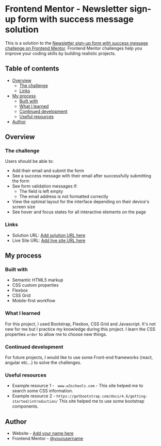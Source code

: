 # Frontend Mentor - Newsletter sign-up form with success message solution

This is a solution to the [Newsletter sign-up form with success message challenge on Frontend Mentor](https://www.frontendmentor.io/challenges/newsletter-signup-form-with-success-message-3FC1AZbNrv). Frontend Mentor challenges help you improve your coding skills by building realistic projects. 

## Table of contents

- [Overview](#overview)
  - [The challenge](#the-challenge)
  - [Links](#links)
- [My process](#my-process)
  - [Built with](#built-with)
  - [What I learned](#what-i-learned)
  - [Continued development](#continued-development)
  - [Useful resources](#useful-resources)
- [Author](#author)

## Overview

### The challenge

Users should be able to:

- Add their email and submit the form
- See a success message with their email after successfully submitting the form
- See form validation messages if:
  - The field is left empty
  - The email address is not formatted correctly
- View the optimal layout for the interface depending on their device's screen size
- See hover and focus states for all interactive elements on the page

### Links

- Solution URL: [Add solution URL here](https://github.com/Hibi4/FrontentMentor_project.git)
- Live Site URL: [Add live site URL here](https://your-live-site-url.com)

## My process

### Built with

- Semantic HTML5 markup
- CSS custom properties
- Flexbox
- CSS Grid
- Mobile-first workflow

### What I learned

For this project, I used Bootstrap, Flexbox, CSS Grid and Javascript. It's not new for me but I practice my knowledge during this project. I learn the CSS properties ```order``` to allow me to choose new things.

### Continued development

For future projects, I would like to use some Front-end frameworks (react, angular etc...) to solve the challenges.

### Useful resources

- Example resource 1 - ``` www.w3schools.com``` - This site helped me to search some CSS information.
- Example resource 2 - ``` https://getbootstrap.com/docs/4.6/getting-started/introduction/ ``` This site    helped me to use some bootstrap components.

## Author

- Website - [Add your name here](https://www.your-site.com)
- Frontend Mentor - [@yourusername](https://www.frontendmentor.io/profile/Hibi4)